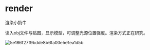 # render

渲染小奶牛

读入obj文件与贴图，显示模型，可调整光源位置强度。渲染方式正在研究。

![5e186f27f9bdde8b6fa00e5e1ea1d5b](https://github.com/user-attachments/assets/e32a06c7-b5c3-4a7c-8f77-cc42a509140d)
